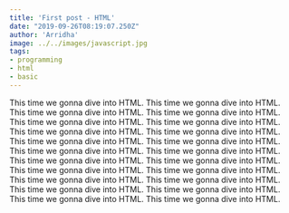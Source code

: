 ```yaml
---
title: 'First post - HTML'
date: "2019-09-26T08:19:07.250Z"
author: 'Arridha'
image: ../../images/javascript.jpg
tags: 
- programming
- html
- basic
---
```


This time we gonna dive into HTML. This time we gonna dive into HTML. This time we gonna dive into HTML. This time we gonna dive into HTML. This time we gonna dive into HTML. This time we gonna dive into HTML. This time we gonna dive into HTML. This time we gonna dive into HTML. This time we gonna dive into HTML. This time we gonna dive into HTML. This time we gonna dive into HTML. This time we gonna dive into HTML. This time we gonna dive into HTML. This time we gonna dive into HTML. This time we gonna dive into HTML. This time we gonna dive into HTML. This time we gonna dive into HTML. This time we gonna dive into HTML. This time we gonna dive into HTML. This time we gonna dive into HTML. This time we gonna dive into HTML. This time we gonna dive into HTML. 